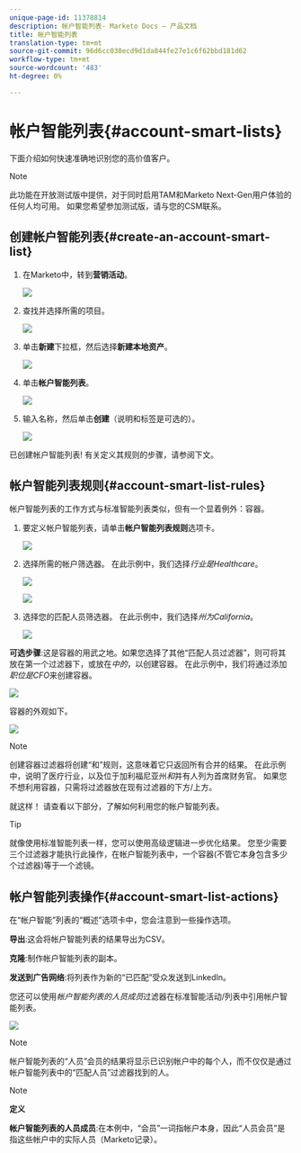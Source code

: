 ```yaml
---
unique-page-id: 11378814
description: 帐户智能列表- Marketo Docs — 产品文档
title: 帐户智能列表
translation-type: tm+mt
source-git-commit: 96d6cc030ecd9d1da844fe27e1c6f62bbd181d62
workflow-type: tm+mt
source-wordcount: '483'
ht-degree: 0%

---
```



# 帐户智能列表{#account-smart-lists}

下面介绍如何快速准确地识别您的高价值客户。

>[!NOTE]
>
>此功能在开放测试版中提供，对于同时启用TAM和Marketo Next-Gen用户体验的任何人均可用。 如果您希望参加测试版，请与您的CSM联系。

## 创建帐户智能列表{#create-an-account-smart-list}

1. 在Marketo中，转到&#x200B;**营销活动**。

   ![](assets/account-smart-lists-1.png)

1. 查找并选择所需的项目。

   ![](assets/account-smart-lists-2.png)

1. 单击&#x200B;**新建**&#x200B;下拉框，然后选择&#x200B;**新建本地资产**。

   ![](assets/account-smart-lists-3.png)

1. 单击&#x200B;**帐户智能列表**。

   ![](assets/account-smart-lists-4.png)

1. 输入名称，然后单击&#x200B;**创建**（说明和标签是可选的）。

   ![](assets/account-smart-lists-5.png)

已创建帐户智能列表! 有关定义其规则的步骤，请参阅下文。

## 帐户智能列表规则{#account-smart-list-rules}

帐户智能列表的工作方式与标准智能列表类似，但有一个显着例外：容器。

1. 要定义帐户智能列表，请单击&#x200B;**帐户智能列表规则**&#x200B;选项卡。

   ![](assets/account-smart-lists-6.png)

1. 选择所需的帐户筛选器。 在此示例中，我们选择&#x200B;_行业是Healthcare_。

   ![](assets/account-smart-lists-7.png)

   ![](assets/account-smart-lists-8.png)

1. 选择您的匹配人员筛选器。 在此示例中，我们选择&#x200B;_州为California_。

   ![](assets/account-smart-lists-9.png)

**可选步骤**:这是容器的用武之地。如果您选择了其他“匹配人员过滤器”，则可将其放在第一个过滤器下，或放在&#x200B;_中的_，以创建容器。 在此示例中，我们将通过添加&#x200B;_职位是CFO_&#x200B;来创建容器。

![](assets/account-smart-lists-10.png)

容器的外观如下。

![](assets/account-smart-lists-11.png)

>[!NOTE]
>
>创建容器过滤器将创建“和”规则，这意味着它只返回所有合并的结果。 在此示例中，说明了医疗行业，以及位于加利福尼亚州&#x200B;_和_&#x200B;并有人列为首席财务官。 如果您不想利用容器，只需将过滤器放在现有过滤器的下方/上方。

就这样！ 请查看以下部分，了解如何利用您的帐户智能列表。

>[!TIP]
>
>就像使用标准智能列表一样，您可以使用高级逻辑进一步优化结果。 您至少需要三个过滤器才能执行此操作，在帐户智能列表中，一个容器(不管它本身包含多少个过滤器)等于一个滤镜。

## 帐户智能列表操作{#account-smart-list-actions}

在“帐户智能”列表的“概述”选项卡中，您会注意到一些操作选项。

**导出**:这会将帐户智能列表的结果导出为CSV。

**克隆**:制作帐户智能列表的副本。

**发送到广告网络**:将列表作为新的“已匹配”受众发送到LinkedIn。

您还可以使用&#x200B;_帐户智能列表的人员成员_&#x200B;过滤器在标准智能活动/列表中引用帐户智能列表。

![](assets/account-smart-lists-12.png)

>[!NOTE]
>
>帐户智能列表的“人员”会员的结果将显示已识别帐户中的每个人，而不仅仅是通过帐户智能列表中的“匹配人员”过滤器找到的人。

>[!NOTE]
>
>**定义**
>
>**帐户智能列表的人员成员**:在本例中，“会员”一词指帐户本身，因此“人员会员”是指这些帐户中的实际人员（Marketo记录）。
